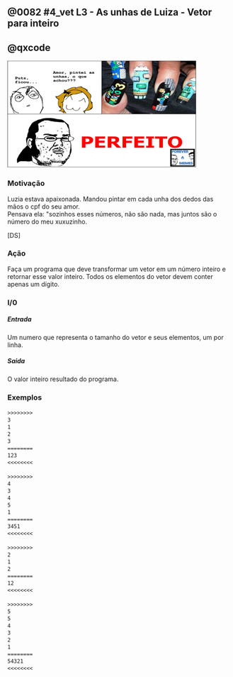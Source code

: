 ## @0082 #4_vet L3 - As unhas de Luiza - Vetor para inteiro
## @qxcode

![](capa.jpg)

### Motivação

Luzia estava apaixonada. Mandou pintar em cada unha dos dedos das mãos o cpf do seu amor.  
Pensava ela: "sozinhos esses números, não são nada, mas juntos são o número do meu xuxuzinho.

\[DS\]

### Ação  

Faça um programa que deve transformar um vetor em um número inteiro e retornar esse valor inteiro. Todos os elementos do vetor devem conter apenas um dígito.

### I/0  

##### Entrada

Um numero que representa o tamanho do vetor e seus elementos, um por linha.  

##### Saida

O valor inteiro resultado do programa.

### Exemplos

```
>>>>>>>>
3
1
2
3
========
123
<<<<<<<<

>>>>>>>>
4
3
4
5
1
========
3451
<<<<<<<<

>>>>>>>>
2
1
2
========
12
<<<<<<<<

>>>>>>>>
5
5
4
3
2
1
========
54321
<<<<<<<<
```

<!---
>>>>>>>> 01
3
1
0
0
========
100
<<<<<<<<

>>>>>>>> 02
3
1
0
2
========
102
<<<<<<<<

>>>>>>>> 03
3
0
0
0
========
0
<<<<<<<<

>>>>>>>> 04
5
1
2
3
4
5
========
12345
<<<<<<<<

>>>>>>>> 05
1
1
========
1
<<<<<<<<
--->